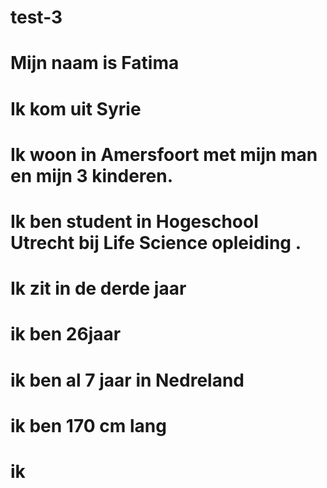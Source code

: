 # test-3
# Mijn naam is Fatima
# Ik kom uit Syrie
# Ik woon in Amersfoort met mijn man en mijn 3 kinderen.
# Ik ben student in Hogeschool Utrecht bij Life Science opleiding .
# Ik zit in de derde jaar
# ik ben 26jaar
# ik ben al 7 jaar in Nedreland 
# ik ben 170 cm lang
# ik

